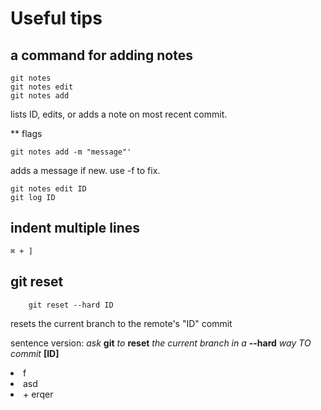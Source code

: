 # Useful tips

## a command for adding notes 


    git notes
    git notes edit 
    git notes add


lists ID, edits, or adds a note on most recent commit.

** flags 

    git notes add -m "message"'

adds a message if new. use -f to fix.

    git notes edit ID
    git log ID


## indent multiple lines

    ⌘ + ]

## git reset

        git reset --hard ID

resets the current branch to the remote's "ID" commit

sentence version: *ask* **git** *to* **reset** *the current branch in a* **--hard** *way TO commit* **[ID]**

<li>f</li>
<li>asd</li>
<li>+ erqer</li>
